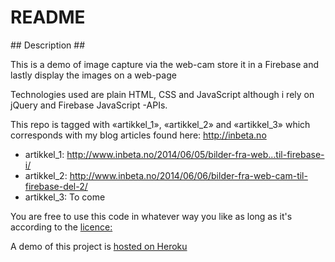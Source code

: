 # README #

## Description ##

This is a demo of image capture via the web-cam store it in a Firebase and lastly display the images on a web-page

Technologies used are plain HTML, CSS and JavaScript although i rely on jQuery and Firebase JavaScript -APIs.

This repo is tagged with «artikkel_1», «artikkel_2» and «artikkel_3» which corresponds with my blog articles found here: http://inbeta.no
* artikkel_1: http://www.inbeta.no/2014/06/05/bilder-fra-web…til-firebase-i/
* artikkel_2: http://www.inbeta.no/2014/06/06/bilder-fra-web-cam-til-firebase-del-2/
* artikkel_3: To come

You are free to use this code in whatever way you like as long as it's according to the [licence:](https://github.com/ibjohansen/image-to-firebase/blob/master/LICENSE)

A demo of this project is [hosted on Heroku](http://webcam-firebase.inbeta.no/)